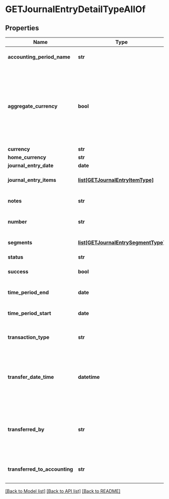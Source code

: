 # GETJournalEntryDetailTypeAllOf

## Properties
Name | Type | Description | Notes
------------ | ------------- | ------------- | -------------
**accounting_period_name** | **str** | Name of the accounting period that the journal entry belongs to.  | [optional] 
**aggregate_currency** | **bool** | Returns true if the journal entry is aggregating currencies. That is, if the journal entry was created when the &#x60;Aggregate transactions with different currencies during a Journal Run&#x60; setting was configured to &#x60;Yes&#x60;. Otherwise, returns &#x60;false&#x60;.  | [optional] 
**currency** | **str** | Currency used.  | [optional] 
**home_currency** | **str** | Home currency used.  | [optional] 
**journal_entry_date** | **date** | Date of the journal entry.  | [optional] 
**journal_entry_items** | [**list[GETJournalEntryItemType]**](GETJournalEntryItemType.md) | Key name that represents the list of journal entry items.  | [optional] 
**notes** | **str** |  Additional information about this record. Character limit: 2,000  | [optional] 
**number** | **str** | Journal entry number in the format JE-00000001.  | [optional] 
**segments** | [**list[GETJournalEntrySegmentType]**](GETJournalEntrySegmentType.md) | List of segments that apply to the summary journal entry.  | [optional] 
**status** | **str** | Status of journal entry.  | [optional] 
**success** | **bool** | Returns &#x60;true&#x60; if the request was processed successfully.  | [optional] 
**time_period_end** | **date** | End date of time period included in the journal entry.  | [optional] 
**time_period_start** | **date** | Start date of time period included in the journal entry.  | [optional] 
**transaction_type** | **str** | Transaction type of the transactions included in the summary journal entry.  | [optional] 
**transfer_date_time** | **datetime** | Date and time that transferredToAccounting was changed to &#x60;Yes&#x60;. This field is returned only when transferredToAccounting is &#x60;Yes&#x60;. Otherwise, this field is &#x60;null&#x60;.  | [optional] 
**transferred_by** | **str** | User ID of the person who changed transferredToAccounting to &#x60;Yes&#x60;. This field is returned only when transferredToAccounting is &#x60;Yes&#x60;. Otherwise, this field is &#x60;null&#x60;.  | [optional] 
**transferred_to_accounting** | **str** | Status shows whether the journal entry has been transferred to an accounting system.  | [optional] 

[[Back to Model list]](../README.md#documentation-for-models) [[Back to API list]](../README.md#documentation-for-api-endpoints) [[Back to README]](../README.md)


